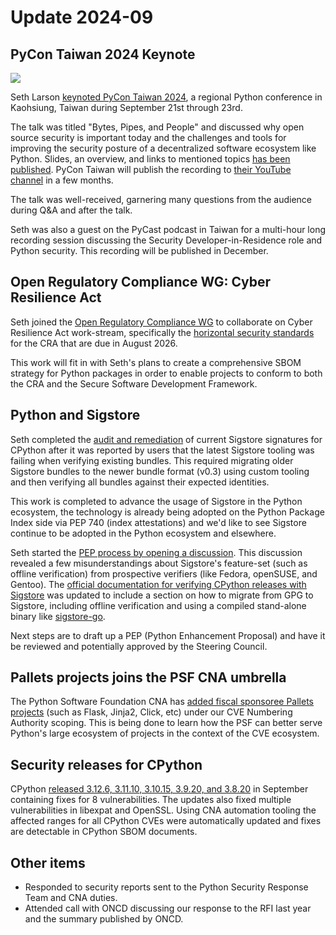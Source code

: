 # Update 2024-09

## PyCon Taiwan 2024 Keynote

![](https://storage.googleapis.com/sethmlarson-dev-static-assets/IMG_9994.PNG)

Seth Larson [keynoted PyCon Taiwan 2024](https://tw.pycon.org/2024/en-us/conference/keynotes), a regional Python conference in Kaohsiung, Taiwan during September 21st through 23rd.

The talk was titled "Bytes, Pipes, and People" and discussed why open source security is important today and
the challenges and tools for improving the security posture of a decentralized software ecosystem like Python.
Slides, an overview, and links to mentioned topics [has been published](https://sethmlarson.dev/pycon-taiwan-2024).
PyCon Taiwan will publish the recording to [their YouTube channel](https://www.youtube.com/@PyConTaiwanVideo) in a few months. 

The talk was well-received, garnering many questions from the audience during Q&A and after the talk.

Seth was also a guest on the PyCast podcast in Taiwan for a multi-hour long recording session discussing the
Security Developer-in-Residence role and Python security. This recording will be published in December.

## Open Regulatory Compliance WG: Cyber Resilience Act

Seth joined the [Open Regulatory Compliance WG](https://gitlab.eclipse.org/eclipse-wg/open-regulatory-compliance-wg)
to collaborate on Cyber Resilience Act work-stream, specifically the [horizontal security standards](https://gitlab.eclipse.org/eclipse-wg/open-regulatory-compliance-wg/cra-topics/-/blob/main/standards.md#horizontal-standards-due-aug-2026)
for the CRA that are due in August 2026.

This work will fit in with Seth's plans to create a comprehensive SBOM strategy for Python packages in order to enable
projects to conform to both the CRA and the Secure Software Development Framework.

## Python and Sigstore

Seth completed the [audit and remediation](https://discuss.python.org/t/cpython-sigstore-bundles-migrated-to-include-checkpoints/63646) of current Sigstore signatures for CPython
after it was reported by users that the latest Sigstore tooling was failing when verifying
existing bundles. This required migrating older Sigstore bundles to the newer bundle format
(v0.3) using custom tooling and then verifying all bundles against their expected identities. 

This work is completed to advance the usage of Sigstore in the Python ecosystem, the technology
is already being adopted on the Python Package Index side via PEP 740 (index attestations) and
we'd like to see Sigstore continue to be adopted in the Python ecosystem and elsewhere.

Seth started the [PEP process by opening a discussion](https://discuss.python.org/t/pre-pep-discussion-stop-providing-gpg-signatures-for-cpython-artifacts/65058). This discussion revealed
a few misunderstandings about Sigstore's feature-set (such as offline verification) from prospective verifiers
(like Fedora, openSUSE, and Gentoo). The [official documentation for verifying CPython releases with Sigstore](https://www.python.org/downloads/metadata/sigstore/)
was updated to include a section on how to migrate from GPG to Sigstore, including offline verification and using
a compiled stand-alone binary like [sigstore-go](https://github.com/sigstore/sigstore-go/).

Next steps are to draft up a PEP (Python Enhancement Proposal) and have it be reviewed and potentially
approved by the Steering Council.

## Pallets projects joins the PSF CNA umbrella

The Python Software Foundation CNA has [added fiscal sponsoree Pallets projects](https://pyfound.blogspot.com/2024/08/pallets-projects-now-in-scope-for-psf-cna.html) (such as Flask, Jinja2, Click, etc)
under our CVE Numbering Authority scoping. This is being done to learn how the PSF can better serve Python's
large ecosystem of projects in the context of the CVE ecosystem.

## Security releases for CPython

CPython [released 3.12.6, 3.11.10, 3.10.15, 3.9.20, and 3.8.20](https://discuss.python.org/t/python-3-13-0rc2-3-12-6-3-11-10-3-10-15-3-9-20-and-3-8-20-are-now-available/63161) in September containing fixes for 8 vulnerabilities.
The updates also fixed multiple vulnerabilities in libexpat and OpenSSL. Using CNA automation tooling the affected ranges for
all CPython CVEs were automatically updated and fixes are detectable in CPython SBOM documents.

## Other items

* Responded to security reports sent to the Python Security Response Team and CNA duties.
* Attended call with ONCD discussing our response to the RFI last year and the summary published by ONCD.
